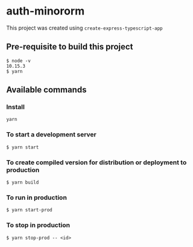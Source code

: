 # auth-minororm

This project was created using `create-express-typescript-app`

## Pre-requisite to build this project

    $ node -v
    10.15.3
    $ yarn

## Available commands

### Install

    yarn

### To start a development server

    $ yarn start

### To create compiled version for distribution or deployment to production

    $ yarn build

### To run in production

    $ yarn start-prod

### To stop in production

    $ yarn stop-prod -- <id>
